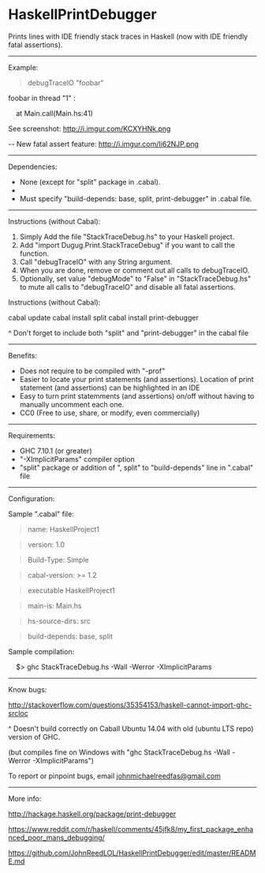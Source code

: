 # HaskellPrintDebugger
Prints lines with IDE friendly stack traces in Haskell (now with IDE friendly fatal assertions).

____________________________________________________________________________________________________________________

Example:

> debugTraceIO "foobar"

foobar in thread "1" :

&nbsp;&nbsp;&nbsp;&nbsp;at Main.call(Main.hs:41)

See screenshot: http://i.imgur.com/KCXYHNk.png

-- New fatal assert feature: http://i.imgur.com/Ii62NJP.png


____________________________________________________________________________________________________________________

Dependencies:

- None (except for "split" package in .cabal). 
- 
- Must specify "build-depends:   base, split, print-debugger" in .cabal file.

____________________________________________________________________________________________________________________

Instructions (without Cabal):

1. Simply Add the file "StackTraceDebug.hs" to your Haskell project.
2. Add "import Dugug.Print.StackTraceDebug" if you want to call the function.
3. Call "debugTraceIO" with any String argument.
4. When you are done, remove or comment out all calls to debugTraceIO.
5. Optionally, set value "debugMode" to "False" in "StackTraceDebug.hs" to mute all calls to "debugTraceIO" and disable all fatal assertions.

Instructions (without Cabal):

cabal update
cabal install split
cabal install print-debugger

^ Don't forget to include both "split" and "print-debugger" in the cabal file
____________________________________________________________________________________________________________________

Benefits:

- Does not require to be compiled with "-prof"
- Easier to locate your print statements (and assertions). Location of print statement (and assertions) can be highlighted in an IDE
- Easy to turn print statemments (and assertions) on/off without having to manually uncomment each one.
- CC0 (Free to use, share, or modify, even commercially)

____________________________________________________________________________________________________________________

Requirements:

- GHC 7.10.1 (or greater)
- "-XImplicitParams" compiler option
- "split" package or addition of ", split" to "build-depends" line in ".cabal" file

____________________________________________________________________________________________________________________
Configuration:

Sample ".cabal" file:

> name:              HaskellProject1

> version:           1.0

> Build-Type:        Simple

> cabal-version:     >= 1.2

>

> executable HaskellProject1

>   main-is:         Main.hs

>   hs-source-dirs:  src

>   build-depends:   base, split

Sample compilation: 

&nbsp;&nbsp;&nbsp;&nbsp;$> ghc StackTraceDebug.hs -Wall -Werror -XImplicitParams

____________________________________________________________________________________________________________________

Know bugs:

http://stackoverflow.com/questions/35354153/haskell-cannot-import-ghc-srcloc

^ Doesn't build correctly on Caball Ubuntu 14.04 with old (ubuntu LTS repo) version of GHC.

(but compiles fine on Windows with "ghc StackTraceDebug.hs -Wall -Werror -XImplicitParams")

To report or pinpoint bugs, email johnmichaelreedfas@gmail.com

____________________________________________________________________________________________________________________

More info:

http://hackage.haskell.org/package/print-debugger

https://www.reddit.com/r/haskell/comments/45jfk8/my_first_package_enhanced_poor_mans_debugging/

https://github.com/JohnReedLOL/HaskellPrintDebugger/edit/master/README.md



